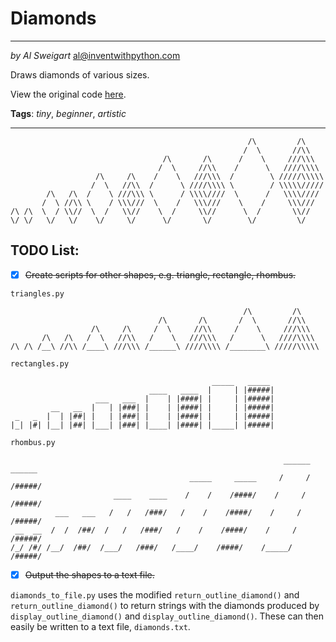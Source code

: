 # Diamonds
___
_by Al Sweigart_ [al@inventwithpython.com](mailto:al@inventwithpython.com)

Draws diamonds of various sizes.

View the original code [here](https://nostarch.com/big-book-small-python-projects).

**Tags**: _tiny_, _beginner_, _artistic_

___
```
                                                     /\         /\
                                                    /  \       //\\
                                  /\       /\      /    \     ///\\\
                                 /  \     //\\    /      \   ////\\\\
                   /\     /\    /    \   ///\\\  /        \ /////\\\\\
                  /  \   //\\  /      \ ////\\\\ \        / \\\\\/////
        /\   /\  /    \ ///\\\ \      / \\\\////  \      /   \\\\////
       /  \ //\\ \    / \\\///  \    /   \\\///    \    /     \\\///
/\ /\  \  / \\//  \  /   \\//    \  /     \\//      \  /       \\//
\/ \/   \/   \/    \/     \/      \/       \/        \/         \/
```

## TODO List:

* [x] ~~Create scripts for other shapes, e.g. triangle, rectangle, rhombus.~~

`triangles.py` 

```
                                                    /\         /\   
                                 /\       /\       /  \       //\\  
                  /\     /\     /  \     //\\     /    \     ///\\\ 
       /\   /\   /  \   //\\   /    \   ///\\\   /      \   ////\\\\
/\ /\ /__\ //\\ /____\ ///\\\ /______\ ////\\\\ /________\ /////\\\\\
```

`rectangles.py`

```
                                             _____   _____
                               ____   ____  |     | |#####|
                   ___   ___  |    | |####| |     | |#####|
         __   __  |   | |###| |    | |####| |     | |#####|
 _   _  |  | |##| |   | |###| |    | |####| |     | |#####|
|_| |#| |__| |##| |___| |###| |____| |####| |_____| |#####|
```

`rhombus.py`

```
                                                             ______      ______
                                        _____     _____     /     /     /#####/
                       ____    ____    /    /    /####/    /     /     /#####/
          ___   ___   /   /   /###/   /    /    /####/    /     /     /#####/
 __  __  /  /  /##/  /   /   /###/   /    /    /####/    /     /     /#####/
/_/ /#/ /__/  /##/  /___/   /###/   /____/    /####/    /_____/     /#####/
```

* [x] ~~Output the shapes to a text file.~~

`diamonds_to_file.py` uses the modified `return_outline_diamond()` and `return_outline_diamond()` to return strings with  the diamonds produced by `display_outline_diamond()` and `display_outline_diamond()`. These can then easily be written to a text file, `diamonds.txt`.
